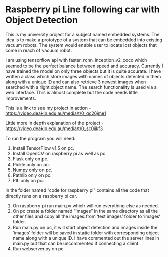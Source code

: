 # Raspberry pi Line following car with Object Detection
This is my university project for a subject named embedded systems. The idea is to make a prototype of a system that can be embedded into
existing vacuum robots. The system would enable user to locate lost objects that come in reach of vacuum robot.

I am using tensorflow api with faster_rcnn_inception_v2_coco which seemed to be the perfect balance between speed and accuracy.
Currently I have trained the model on only three objects but it is quite accurate. I have written a class which store images with 
names of objects detected in them along with a unique ID and can also retrieve 3 newest images when searched with a right object name. 
The search functionality is used via a web interface. This is almost complete but the code needs little improvements.

This is a link to see my project in action - https://video.deakin.edu.au/media/t/0_qc26jme1

Little more in depth explanation of the project - https://video.deakin.edu.au/media/t/0_sc0iikf3

To run the program you will need: 
1)	Install TensorFlow v1.5 on pc.
2)	Install OpenCV on raspberry pi as well as pc.
3)	Flask only on pc.
4)	Pickle only on pc.
5)	Numpy only on pc.
6)	Pathlib only on pc.
7)	PIL  only on pc.

In the folder named “code for raspberry pi” contains all the code that directly runs on a raspberry pi car.
1)	On raspberry pi run main.py which will run everything else as needed. 
2)	On pc create a folder named “images” in the same directory as all the other files and copy all the images from ‘test images’ folder to ‘images‘ folder. 
3)	Run main.py on pc, it will start object detection and images inside the ‘images’ folder will be saved in static folder with corresponding object name along with a unique ID. I have commented out the server lines in main.py but that can be uncommented if connecting a client.
4)	Run webserver.py on pc. 



